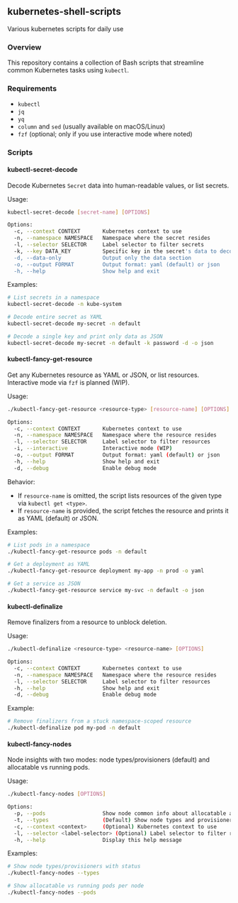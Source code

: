 ## kubernetes-shell-scripts
Various kubernetes scripts for daily use

### Overview

This repository contains a collection of Bash scripts that streamline common Kubernetes tasks using `kubectl`.

### Requirements

- `kubectl`
- `jq`
- `yq`
- `column` and `sed` (usually available on macOS/Linux)
- `fzf` (optional; only if you use interactive mode where noted)

### Scripts

#### kubectl-secret-decode

Decode Kubernetes `Secret` data into human-readable values, or list secrets.

Usage:

```bash
kubectl-secret-decode [secret-name] [OPTIONS]

Options:
  -c, --context CONTEXT       Kubernetes context to use
  -n, --namespace NAMESPACE   Namespace where the secret resides
  -l, --selector SELECTOR     Label selector to filter secrets
  -k, --key DATA_KEY          Specific key in the secret's data to decode (with secret-name)
  -d, --data-only             Output only the data section
  -o, --output FORMAT         Output format: yaml (default) or json
  -h, --help                  Show help and exit
```

Examples:

```bash
# List secrets in a namespace
kubectl-secret-decode -n kube-system

# Decode entire secret as YAML
kubectl-secret-decode my-secret -n default

# Decode a single key and print only data as JSON
kubectl-secret-decode my-secret -n default -k password -d -o json
```

#### kubectl-fancy-get-resource

Get any Kubernetes resource as YAML or JSON, or list resources. Interactive mode via `fzf` is planned (WIP).

Usage:

```bash
./kubectl-fancy-get-resource <resource-type> [resource-name] [OPTIONS]

Options:
  -c, --context CONTEXT       Kubernetes context to use
  -n, --namespace NAMESPACE   Namespace where the resource resides
  -l, --selector SELECTOR     Label selector to filter resources
  -i, --interactive           Interactive mode (WIP)
  -o, --output FORMAT         Output format: yaml (default) or json
  -h, --help                  Show help and exit
  -d, --debug                 Enable debug mode
```

Behavior:
- If `resource-name` is omitted, the script lists resources of the given type via `kubectl get <type>`.
- If `resource-name` is provided, the script fetches the resource and prints it as YAML (default) or JSON.

Examples:

```bash
# List pods in a namespace
./kubectl-fancy-get-resource pods -n default

# Get a deployment as YAML
./kubectl-fancy-get-resource deployment my-app -n prod -o yaml

# Get a service as JSON
./kubectl-fancy-get-resource service my-svc -n default -o json
```

#### kubectl-definalize

Remove finalizers from a resource to unblock deletion.

Usage:

```bash
./kubectl-definalize <resource-type> <resource-name> [OPTIONS]

Options:
  -c, --context CONTEXT       Kubernetes context to use
  -n, --namespace NAMESPACE   Namespace where the resource resides
  -l, --selector SELECTOR     Label selector to filter resources
  -h, --help                  Show help and exit
  -d, --debug                 Enable debug mode
```

Example:

```bash
# Remove finalizers from a stuck namespace-scoped resource
./kubectl-definalize pod my-pod -n default
```

#### kubectl-fancy-nodes

Node insights with two modes: node types/provisioners (default) and allocatable vs running pods.

Usage:

```bash
./kubectl-fancy-nodes [OPTIONS]

Options:
  -p, --pods                  Show node common info about allocatable and running pods.
  -t, --types                 (Default) Show node types and provisioner.
  -c, --context <context>     (Optional) Kubernetes context to use
  -l, --selector <label-selector> (Optional) Label selector to filter resources
  -h, --help                  Display this help message
```

Examples:

```bash
# Show node types/provisioners with status
./kubectl-fancy-nodes --types

# Show allocatable vs running pods per node
./kubectl-fancy-nodes --pods
```
